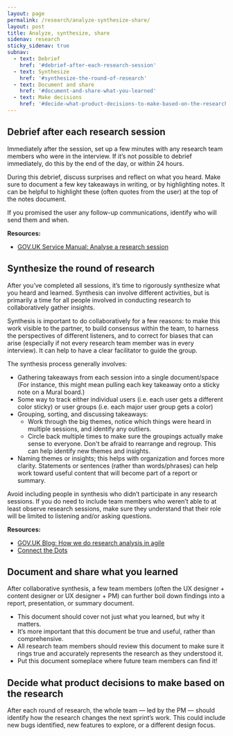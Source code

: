 ```yaml
---
layout: page
permalink: /research/analyze-synthesize-share/
layout: post
title: Analyze, synthesize, share
sidenav: research
sticky_sidenav: true
subnav:
  - text: Debrief
    href: '#debrief-after-each-research-session'
  - text: Synthesize
    href: '#synthesize-the-round-of-research'
  - text: Document and share
    href: '#document-and-share-what-you-learned'
  - text: Make decisions
    href: '#decide-what-product-decisions-to-make-based-on-the-research'
---
```



## Debrief after each research session

Immediately after the session, set up a few minutes with any research team members who were in the interview. If it’s not possible to debrief immediately, do this by the end of the day, or within 24 hours.

During this debrief, discuss surprises and reflect on what you heard. Make sure to document a few key takeaways in writing, or by highlighting notes. It can be helpful to highlight these (often quotes from the user) at the top of the notes document.

If you promised the user any follow-up communications, identify who will send them and when.

**Resources:**
- [GOV.UK Service Manual: Analyse a research session](https://www.gov.uk/service-manual/user-research/analyse-a-research-session)

## Synthesize the round of research

After you’ve completed all sessions, it’s time to rigorously synthesize what you heard and learned. Synthesis can involve different activities, but is primarily a time for all people involved in conducting research to collaboratively gather insights.

Synthesis is important to do collaboratively for a few reasons: to make this work visible to the partner, to build consensus within the team, to harness the perspectives of different listeners, and to correct for biases that can arise (especially if not every research team member was in every interview). It can help to have a clear facilitator to guide the group.

The synthesis process generally involves:  
- Gathering takeaways from each session into a single document/space (For instance, this might mean pulling each key takeaway onto a sticky note on a Mural board.)
- Some way to track either individual users (i.e. each user gets a different color sticky) or user groups (i.e. each major user group gets a color)
- Grouping, sorting, and discussing takeaways:
    - Work through the big themes, notice which things were heard in multiple sessions, and identify any outliers.
    - Circle back multiple times to make sure the groupings actually make sense to everyone. Don't be afraid to rearrange and regroup. This can help identify new themes and insights.
- Naming themes or insights; this helps with organization and forces more clarity. Statements or sentences (rather than words/phrases) can help work toward useful content that will become part of a report or summary.

Avoid including people in synthesis who didn’t participate in any research sessions. If you do need to include team members who weren’t able to at least observe research sessions, make sure they understand that their role will be limited to listening and/or asking questions.

**Resources:**
- [GOV.UK Blog: How we do research analysis in agile](https://userresearch.blog.gov.uk/2014/06/05/how-we-do-research-analysis-in-agile/)
- [Connect the Dots](https://civicservicedesign.com/connect-the-dots-794fda8f10d2)

## Document and share what you learned

After collaborative synthesis, a few team members (often the UX designer + content designer or UX designer + PM) can further boil down findings into a report, presentation, or summary document.

- This document should cover not just what you learned, but why it matters.
- It’s more important that this document be true and useful, rather than comprehensive.
- All research team members should review this document to make sure it rings true and accurately represents the research as they understood it.
- Put this document someplace where future team members can find it!

## Decide what product decisions to make based on the research

After each round of research, the whole team — led by the PM — should identify how the research changes the next sprint’s work. This could include new bugs identified, new features to explore, or a different design focus.

